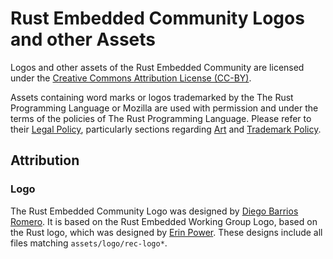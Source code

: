 # Rust Embedded Community Logos and other Assets

Logos and other assets of the Rust Embedded Community are licensed under the [Creative Commons Attribution License (CC-BY)](https://creativecommons.org/licenses/by/4.0/).

Assets containing word marks or logos trademarked by the The Rust Programming Language or Mozilla are used with permission and under the terms of the policies of The Rust Programming Language. Please refer to their [Legal Policy], particularly sections regarding [Art] and [Trademark Policy].

[Legal Policy]: https://www.rust-lang.org/id-ID/legal.html
[Art]: https://www.rust-lang.org/id-ID/legal.html#art
[Trademark Policy]: https://www.rust-lang.org/id-ID/legal.html#trademark-policy

## Attribution

### Logo

The Rust Embedded Community Logo was designed by [Diego Barrios Romero]. It is based on the Rust Embedded Working Group Logo, based on the Rust logo, which was designed by [Erin Power]. These designs include all files matching `assets/logo/rec-logo*`.

[Erin Power]: https://github.com/XAMPPRocky
[Diego Barrios Romero]: https://github.com/eldruin
